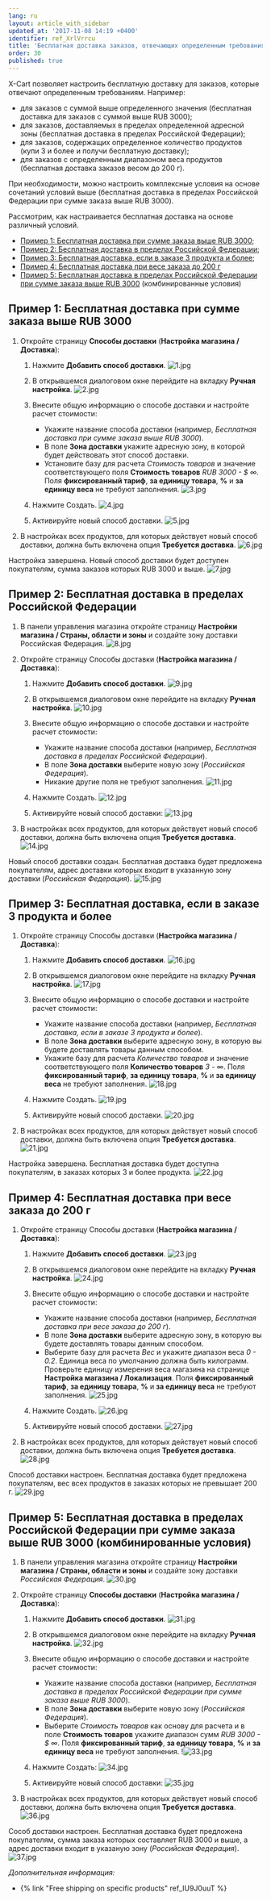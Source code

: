 ```yaml
---
lang: ru
layout: article_with_sidebar
updated_at: '2017-11-08 14:19 +0400'
identifier: ref_XrlVrrcu
title: 'Бесплатная доставка заказов, отвечающих определенным требованиям'
order: 30
published: true
---
```

X-Cart позволяет настроить бесплатную доставку для заказов, которые отвечают определенным требованиям. Например:

   * для заказов с суммой выше определенного значения (бесплатная доставка для заказов с суммой выше RUB 3000);
   * для заказов, доставляемых в пределах определенной адресной зоны (бесплатная доставка в пределах Российской Федерации);
   * для заказов, содержащих определенное количество продуктов (купи 3 и более и получи бесплатную доставку);
   * для заказов с определенным диапазоном веса продуктов (бесплатная доставка заказов весом до 200 г).
   
   При необходимости, можно настроить комплексные условия на основе сочетаний условий выше (бесплатная доставка в пределах Российской Федерации при сумме заказа выше RUB 3000).

Рассмотрим, как настраивается бесплатная доставка на основе различный условий.

   *  [Пример 1: Бесплатная доставка при сумме заказа выше RUB 3000](#rub-3000);
   *  [Пример 2: Бесплатная доставка в пределах Российской Федерации](#section);
   *  [Пример 3: Бесплатная доставка, если в заказе 3 продукта и более](#section-1);
   *  [Пример 4: Бесплатная доставка при весе заказа до 200 г](#section-2)
   * [Пример 5: Бесплатная доставка в пределах Российской Федерации при сумме заказа выше RUB 3000](#section-3) (комбинированные условия)

## Пример 1: Бесплатная доставка при сумме заказа выше RUB 3000

1.  Откройте страницу **Способы доставки** (**Настройка магазина / Доставка**):

    1.  Нажмите **Добавить способ доставки**.
        ![1.jpg]({{site.baseurl}}/attachments/ref_XrlVrrcu/1.jpg)

    2.  В открывшемся диалоговом окне перейдите на вкладку **Ручная настройка**.
        ![2.jpg]({{site.baseurl}}/attachments/ref_XrlVrrcu/2.jpg)

    3.  Внесите общую информацию о способе доставки и настройте расчет стоимости:
        *   Укажите название способа доставки (например, _Бесплатная доставка при сумме заказа выше RUB 3000_).
        *   В поле **Зона доставки** укажите адресную зону, в которой будет действовать этот способ доставки.
        *   Установите базу для расчета _Стоимость товаров_ и значение соответствующего поля **Стоимость товаров** _RUB 3000 - $ ∞_. Поля **фиксированный тариф**, **за единицу товара**, **%** и **за единицу веса** не требуют заполнения.
        ![3.jpg]({{site.baseurl}}/attachments/ref_XrlVrrcu/3.jpg)
        
    4.  Нажмите Создать.
        ![4.jpg]({{site.baseurl}}/attachments/ref_XrlVrrcu/4.jpg)

    5.  Активируйте новый способ доставки.
        ![5.jpg]({{site.baseurl}}/attachments/ref_XrlVrrcu/5.jpg)

2.  В настройках всех продуктов, для которых действует новый способ доставки, должна быть включена опция **Требуется доставка**.
    ![6.jpg]({{site.baseurl}}/attachments/ref_XrlVrrcu/6.jpg)

Настройка завершена. Новый способ доставки будет доступен покупателям, сумма заказов которых RUB 3000 и выше.
    ![7.jpg]({{site.baseurl}}/attachments/ref_XrlVrrcu/7.jpg)
    

## Пример 2: Бесплатная доставка в пределах Российской Федерации

1.  В панели управления магазина откройте страницу **Настройки магазина / Страны, области и зоны** и создайте зону доставки Российская Федерация.
       ![8.jpg]({{site.baseurl}}/attachments/ref_XrlVrrcu/8.jpg)

2.  Откройте страницу Способы доставки (**Настройка магазина / Доставка**):

    1.  Нажмите **Добавить способ доставки**.
        ![9.jpg]({{site.baseurl}}/attachments/ref_XrlVrrcu/9.jpg)

    2.  В открывшемся диалоговом окне перейдите на вкладку **Ручная настройка**.
        ![10.jpg]({{site.baseurl}}/attachments/ref_XrlVrrcu/10.jpg)

    3.  Внесите общую информацию о способе доставки и настройте расчет стоимости:
        *   Укажите название способа доставки (например, _Бесплатная доставка в пределах Российской Федерации_).
        *   В поле **Зона доставки** выберите новую зону (_Российская Федерация_).
        *   Никакие другие поля не требуют заполнения.
        ![11.jpg]({{site.baseurl}}/attachments/ref_XrlVrrcu/11.jpg)
        
    4.  Нажмите Создать.
        ![12.jpg]({{site.baseurl}}/attachments/ref_XrlVrrcu/12.jpg)

    5.  Активируйте новый способ доставки:
        ![13.jpg]({{site.baseurl}}/attachments/ref_XrlVrrcu/13.jpg)
       
3.  В настройках всех продуктов, для которых действует новый способ доставки, должна быть включена опция **Требуется доставка**.
    ![14.jpg]({{site.baseurl}}/attachments/ref_XrlVrrcu/14.jpg)

Новый способ доставки создан. Бесплатная доставка будет предложена покупателям, адрес доставки которых входит в указанную зону доставки (_Российская Федерация_).
     ![15.jpg]({{site.baseurl}}/attachments/ref_XrlVrrcu/15.jpg)
     
    
## Пример 3: Бесплатная доставка, если в заказе 3 продукта и более

1.  Откройте страницу Способы доставки (**Настройка магазина / Доставка**):

    1.  Нажмите **Добавить способ доставки**.
        ![16.jpg]({{site.baseurl}}/attachments/ref_XrlVrrcu/16.jpg)

    2.  В открывшемся диалоговом окне перейдите на вкладку **Ручная настройка**.
        ![17.jpg]({{site.baseurl}}/attachments/ref_XrlVrrcu/17.jpg)

    3.  Внесите общую информацию о способе доставки и настройте расчет стоимости:
        *   Укажите название способа доставки (например, _Бесплатная доставка, если в заказе 3 продукта и более_).
        *   В поле **Зона доставки** выберите адресную зону, в которую вы будете доставлять товары данным способом.
        *   Укажите базу для расчета _Количество товаров_ и значение соответствующего поля **Количество товаров** _3 - ∞_. Поля **фиксированный тариф**, **за единицу товара**, **%** и **за единицу веса** не требуют заполнения.
        ![18.jpg]({{site.baseurl}}/attachments/ref_XrlVrrcu/18.jpg)
        
    4.  Нажмите Создать.
        ![19.jpg]({{site.baseurl}}/attachments/ref_XrlVrrcu/19.jpg)

    5.  Активируйте новый способ доставки.
        ![20.jpg]({{site.baseurl}}/attachments/ref_XrlVrrcu/20.jpg)

2.  В настройках всех продуктов, для которых действует новый способ доставки, должна быть включена опция **Требуется доставка**.
    ![21.jpg]({{site.baseurl}}/attachments/ref_XrlVrrcu/21.jpg)

Настройка завершена. Бесплатная доставка будет доступна покупателям, в заказах которых 3 и более продукта.
    ![22.jpg]({{site.baseurl}}/attachments/ref_XrlVrrcu/22.jpg)


## Пример 4: Бесплатная доставка при весе заказа до 200 г

1.  Откройте страницу Способы доставки (**Настройка магазина / Доставка**):

    1.  Нажмите **Добавить способ доставки**.
        ![23.jpg]({{site.baseurl}}/attachments/ref_XrlVrrcu/23.jpg)

    2.  В открывшемся диалоговом окне перейдите на вкладку **Ручная настройка**.
        ![24.jpg]({{site.baseurl}}/attachments/ref_XrlVrrcu/24.jpg)

    3.  Внесите общую информацию о способе доставки и настройте расчет стоимости:
        *   Укажите название способа доставки (например, _Бесплатная доставка при весе заказа до 200 г_).
        *   В поле **Зона доставки** выберите адресную зону, в которую вы будете доставлять товары данным способом.
        *   Выберите базу для расчета _Вес_ и укажите диапазон веса _0 - 0.2_. Единица веса по умолчанию должна быть килограмм. Проверьте единицу измерения веса магазина на странице **Настройка магазина / Локализация**. Поля **фиксированный тариф**, **за единицу товара**, **%** и **за единицу веса** не требуют заполнения.
        ![25.jpg]({{site.baseurl}}/attachments/ref_XrlVrrcu/25.jpg)
        
    4.  Нажмите Создать.
        ![26.jpg]({{site.baseurl}}/attachments/ref_XrlVrrcu/26.jpg)

    5.  Активируйте новый способ доставки.
        ![27.jpg]({{site.baseurl}}/attachments/ref_XrlVrrcu/27.jpg)

2.  В настройках всех продуктов, для которых действует новый способ доставки, должна быть включена опция **Требуется доставка**.
    ![28.jpg]({{site.baseurl}}/attachments/ref_XrlVrrcu/28.jpg)

Способ доставки настроен. Бесплатная доставка будет предложена покупателям, вес всех продуктов в заказах которых не превышает 200 г.
    ![29.jpg]({{site.baseurl}}/attachments/ref_XrlVrrcu/29.jpg)

## Пример 5: Бесплатная доставка в пределах Российской Федерации при сумме заказа выше RUB 3000 (комбинированные условия)

1.  В панели управления магазина откройте страницу **Настройки магазина / Страны, области и зоны** и создайте зону доставки _Российская Федерация_.
       ![30.jpg]({{site.baseurl}}/attachments/ref_XrlVrrcu/30.jpg)

2.  Откройте страницу **Способы доставки** (**Настройка магазина / Доставка**):

    1.  Нажмите **Добавить способ доставки**.
        ![31.jpg]({{site.baseurl}}/attachments/ref_XrlVrrcu/31.jpg)

    2.  В открывшемся диалоговом окне перейдите на вкладку **Ручная настройка**.
        ![32.jpg]({{site.baseurl}}/attachments/ref_XrlVrrcu/32.jpg)

    3.  Внесите общую информацию о способе доставки и настройте расчет стоимости:
        *   Укажите название способа доставки (например, _Бесплатная доставка в пределах Российской Федерации при сумме заказа выше RUB 3000_).
        *   В поле **Зона доставки** выберите новую зону (_Российская Федерация_).
        *   Выберите _Стоимость товаров_ как основу для расчета и в поле **Стоимость товаров** укажите диапазон сумм _RUB 3000 - $ ∞_. Поля **фиксированный тариф**, **за единицу товара**, **%** и **за единицу веса** не требуют заполнения.
        !![33.jpg]({{site.baseurl}}/attachments/ref_XrlVrrcu/33.jpg)
        
    4.  Нажмите Создать:
        ![34.jpg]({{site.baseurl}}/attachments/ref_XrlVrrcu/34.jpg)

    5.  Активируйте новый способ доставки:
        ![35.jpg]({{site.baseurl}}/attachments/ref_XrlVrrcu/35.jpg)

3.  В настройках всех продуктов, для которых действует новый способ доставки, должна быть включена опция **Требуется доставка**.
    ![36.jpg]({{site.baseurl}}/attachments/ref_XrlVrrcu/36.jpg)

Сособ доставки настроен. Бесплатная доставка будет предложена покупателям, сумма заказа которых составляет RUB 3000 и выше, а адрес доставки входит в указаную зону (_Российская Федерация_).
    ![37.jpg]({{site.baseurl}}/attachments/ref_XrlVrrcu/37.jpg)

_Дополнительная информация:_

   * {% link "Free shipping on specific products" ref_IU9J0uuT %}



